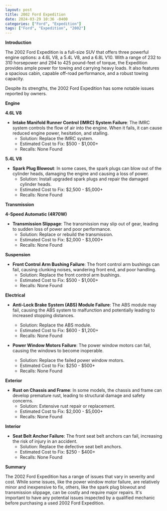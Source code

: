 ```yaml
---
layout: post
title: 2002 Ford Expedition
date: 2024-03-29 10:36 -0400
categories: ["Ford", "Expedition"]
tags: ["Ford", "Expedition", "2002"]
---
```

**Introduction**

The 2002 Ford Expedition is a full-size SUV that offers three powerful engine options: a 4.6L V8, a 5.4L V8, and a 6.8L V10. With a range of 232 to 310 horsepower and 294 to 425 pound-feet of torque, the Expedition provides ample power for towing and carrying heavy loads. It also features a spacious cabin, capable off-road performance, and a robust towing capacity.

Despite its strengths, the 2002 Ford Expedition has some notable issues reported by owners.

**Engine**

**4.6L V8**
- **Intake Manifold Runner Control (IMRC) System Failure**: The IMRC system controls the flow of air into the engine. When it fails, it can cause reduced engine power, hesitation, and stalling.
  - Solution: Replace the IMRC system.
  - Estimated Cost to Fix: $500 - $1,000+
  - Recalls: None Found

**5.4L V8**

- **Spark Plug Blowout**: In some cases, the spark plugs can blow out of the cylinder heads, damaging the engine and causing a loss of power.
  - Solution: Install upgraded spark plugs and repair the damaged cylinder heads.
  - Estimated Cost to Fix: $2,500 - $5,000+
  - Recalls: None Found

**Transmission**

**4-Speed Automatic (4R70W)**

- **Transmission Slippage**: The transmission may slip out of gear, leading to sudden loss of power and poor performance.
  - Solution: Replace or rebuild the transmission.
  - Estimated Cost to Fix: $2,000 - $3,000+
  - Recalls: None Found

**Suspension**

- **Front Control Arm Bushing Failure**: The front control arm bushings can fail, causing clunking noises, wandering front end, and poor handling.
  - Solution: Replace the front control arm bushings.
  - Estimated Cost to Fix: $500 - $1,000+
  - Recalls: None Found

**Electrical**

- **Anti-Lock Brake System (ABS) Module Failure**: The ABS module may fail, causing the ABS system to malfunction and potentially leading to increased stopping distances.
  - Solution: Replace the ABS module.
  - Estimated Cost to Fix: $600 - $1,200+
  - Recalls: None Found

- **Power Window Motors Failure**: The power window motors can fail, causing the windows to become inoperable.
  - Solution: Replace the failed power window motors.
  - Estimated Cost to Fix: $250 - $500+
  - Recalls: None Found

**Exterior**

- **Rust on Chassis and Frame**: In some models, the chassis and frame can develop premature rust, leading to structural damage and safety concerns.
  - Solution: Extensive rust repair or replacement.
  - Estimated Cost to Fix: $2,000 - $5,000+
  - Recalls: None Found

**Interior**

- **Seat Belt Anchor Failure**: The front seat belt anchors can fail, increasing the risk of injury in an accident.
  - Solution: Replace the defective seat belt anchors.
  - Estimated Cost to Fix: $250 - $400+
  - Recalls: None Found

**Summary**

The 2002 Ford Expedition has a range of issues that vary in severity and cost. While some issues, like the power window motor failure, are relatively minor and inexpensive to fix, others, like the spark plug blowout and transmission slippage, can be costly and require major repairs. It's important to have any potential issues inspected by a qualified mechanic before purchasing a used 2002 Ford Expedition.
